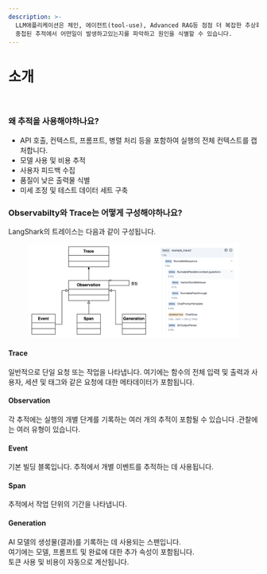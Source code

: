 ```yaml
---
description: >-
  LLM애플리케이션은 체인, 에이전트(tool-use), Advanced RAG등 점점 더 복잡한 추상화를 사용하게됩니다. LangShark는
  중첩된 추적에서 어떤일이 발생하고있는지를 파악하고 원인을 식별할 수 있습니다.
---
```


# 소개

<figure><img src="../.gitbook/assets/overview.gif" alt=""><figcaption></figcaption></figure>

### 왜 추적을 사용해야하나요?

* API 호출, 컨텍스트, 프롬프트, 병렬 처리 등을 포함하여 실행의 전체 컨텍스트를 캡처합니다.
* 모델 사용 및 비용 추적
* 사용자 피드백 수집
* 품질이 낮은 출력물 식별
* 미세 조정 및 테스트 데이터 세트 구축

### Observabilty와 Trace는 어떻게 구성해야하나요?

LangShark의 트레이스는 다음과 같이 구성됩니다.

<figure><img src="../.gitbook/assets/langshark_o11y.drawio.png" alt=""><figcaption></figcaption></figure>

#### Trace

일반적으로 단일 요청 또는 작업을 나타냅니다. 여기에는 함수의 전체 입력 및 출력과 사용자, 세션 및 태그와 같은 요청에 대한 메타데이터가 포함됩니다.

#### Observation

각 추적에는 실행의 개별 단계를 기록하는 여러 개의 추적이 포함될 수 있습니다 .관찰에는 여러 유형이 있습니다.

#### Event

기본 빌딩 블록입니다. 추적에서 개별 이벤트를 추적하는 데 사용됩니다.

#### Span

추적에서 작업 단위의 기간을 나타냅니다.

#### Generation

AI 모델의 생성물(결과)를 기록하는 데 사용되는 스팬입니다. \
여기에는 모델, 프롬프트 및 완료에 대한 추가 속성이 포함됩니다.\
토큰 사용 및 비용이 자동으로 계산됩니다.

